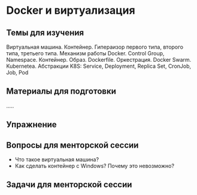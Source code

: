 # Docker и виртуализация

## Темы для изучения
Виртуальная машина. Контейнер. 
Гипераизор первого типа, второго типа, третьего типа. 
Механизм работы Docker. Control Group, Namespace.
Контейнер. Образ. Dockerfile.
Оркестрация. Docker Swarm. Kubernetea.
Абстракции K8S: Service, Deployment, Replica Set, CronJob, Job, Pod


## Материалы для подготовки
.....

## Упражнение


## Вопросы для менторской сессии
* Что такое виртуальная машина? 
* Как сделать контейнер с Windows? Почему это невозможно?



## Задачи для менторской сессии